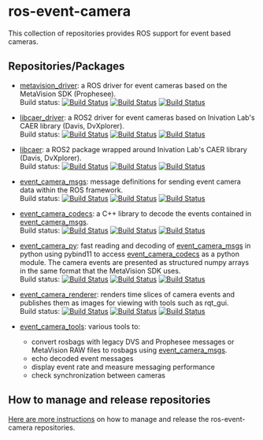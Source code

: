 # ros-event-camera

This collection of repositories provides ROS support for event based cameras.

## Repositories/Packages

- [metavision_driver](https://www.github.com/ros-event-camera/metavision_driver/):
  a ROS driver for event cameras based on the MetaVision SDK (Prophesee).\
  Build status:
  [![Build Status](https://build.ros2.org/buildStatus/icon?job=Hdev__metavision_driver__ubuntu_jammy_amd64&subject=Humble)](https://build.ros2.org/job/Hdev__metavision_driver__ubuntu_jammy_amd64/)
  [![Build Status](https://build.ros2.org/buildStatus/icon?job=Idev__metavision_driver__ubuntu_jammy_amd64&subject=Iron)](https://build.ros2.org/job/Idev__metavision_driver__ubuntu_jammy_amd64/)
  [![Build Status](https://build.ros2.org/buildStatus/icon?job=Rdev__metavision_driver__ubuntu_noble_amd64&subject=Rolling)](https://build.ros2.org/job/Rdev__metavision_driver__ubuntu_noble_amd64/)

- [libcaer_driver](https://www.github.com/ros-event-camera/libcaer_driver/):
  a ROS2 driver for event cameras based on Inivation Lab's CAER library (Davis, DvXplorer).\
  Build status:
  [![Build Status](https://build.ros2.org/buildStatus/icon?job=Hdev__libcaer_driver__ubuntu_jammy_amd64&subject=Humble)](https://build.ros2.org/job/Hdev__libcaer_driver__ubuntu_jammy_amd64/)
  [![Build Status](https://build.ros2.org/buildStatus/icon?job=Idev__libcaer_driver__ubuntu_jammy_amd64&subject=Iron)](https://build.ros2.org/job/Idev__libcaer_driver__ubuntu_jammy_amd64/)
  [![Build Status](https://build.ros2.org/buildStatus/icon?job=Rdev__libcaer_driver__ubuntu_noble_amd64&subject=Rolling)](https://build.ros2.org/job/Rdev__libcaer_driver__ubuntu_noble_amd64/)

- [libcaer](https://www.github.com/ros-event-camera/libcaer/):
  a ROS2 package wrapped around Inivation Lab's CAER library (Davis, DvXplorer).\
  Build status:
  [![Build Status](https://build.ros2.org/buildStatus/icon?job=Hdev__libcaer__ubuntu_jammy_amd64&subject=Humble)](https://build.ros2.org/job/Hdev__libcaer_ubuntu_jammy_amd64/)
  [![Build Status](https://build.ros2.org/buildStatus/icon?job=Idev__libcaer__ubuntu_jammy_amd64&subject=Iron)](https://build.ros2.org/job/Idev__libcaer_ubuntu_jammy_amd64/)
  [![Build Status](https://build.ros2.org/buildStatus/icon?job=Rdev__libcaer__ubuntu_noble_amd64&subject=Rolling)](https://build.ros2.org/job/Rdev__libcaer_ubuntu_noble_amd64/)

- [event_camera_msgs](https://www.github.com/ros-event-camera/event_camera_msgs/):
  message definitions for sending event camera data within the ROS framework.\
  Build status:
  [![Build Status](https://build.ros2.org/buildStatus/icon?job=Hdev__event_camera_msgs__ubuntu_jammy_amd64&subject=Humble)](https://build.ros2.org/job/Hdev__event_camera_msgs__ubuntu_jammy_amd64/)
  [![Build Status](https://build.ros2.org/buildStatus/icon?job=Idev__event_camera_msgs__ubuntu_jammy_amd64&subject=Iron)](https://build.ros2.org/job/Idev__event_camera_msgs__ubuntu_jammy_amd64/)
  [![Build Status](https://build.ros2.org/buildStatus/icon?job=Rdev__event_camera_msgs__ubuntu_noble_amd64&subject=Rolling)](https://build.ros2.org/job/Rdev__event_camera_msgs__ubuntu_noble_amd64/)

- [event_camera_codecs](https://www.github.com/ros-event-camera/event_camera_codecs/):
  a C++ library to decode the events contained in
  [event_camera_msgs](https://www.github.com/ros-event-camera/event_camera_msgs/).\
  Build status:
  [![Build Status](https://build.ros2.org/buildStatus/icon?job=Hdev__event_camera_codecs__ubuntu_jammy_amd64&subject=Humble)](https://build.ros2.org/job/Hdev__event_camera_codecs__ubuntu_jammy_amd64/)
  [![Build Status](https://build.ros2.org/buildStatus/icon?job=Idev__event_camera_codecs__ubuntu_jammy_amd64&subject=Iron)](https://build.ros2.org/job/Idev__event_camera_codecs__ubuntu_jammy_amd64/)
  [![Build Status](https://build.ros2.org/buildStatus/icon?job=Rdev__event_camera_codecs__ubuntu_noble_amd64&subject=Rolling)](https://build.ros2.org/job/Rdev__event_camera_codecs__ubuntu_noble_amd64/)

- [event_camera_py](https://www.github.com/ros-event-camera/event_camera_py/):
  fast reading and decoding of
  [event_camera_msgs](https://www.github.com/ros-event-camera/event_camera_msgs/)
  in python using  pybind11 to access
  [event_camera_codecs](https://www.github.com/ros-event-camera/event_camera_codecs/)
  as a python module.  The camera events are presented as structured
  numpy arrays in the same format that the MetaVision SDK uses.\
  Build status:
  [![Build Status](https://build.ros2.org/buildStatus/icon?job=Hdev__event_camera_py__ubuntu_jammy_amd64&subject=Humble)](https://build.ros2.org/job/Hdev__event_camera_py__ubuntu_jammy_amd64/)
  [![Build Status](https://build.ros2.org/buildStatus/icon?job=Idev__event_camera_py__ubuntu_jammy_amd64&subject=Iron)](https://build.ros2.org/job/Idev__event_camera_py__ubuntu_jammy_amd64/)
  [![Build Status](https://build.ros2.org/buildStatus/icon?job=Rdev__event_camera_py__ubuntu_noble_amd64&subject=Rolling)](https://build.ros2.org/job/Rdev__event_camera_py__ubuntu_noble_amd64/)

- [event_camera_renderer](https://www.github.com/ros-event-camera/event_camera_renderer/):
  renders time slices of camera events and publishes them as images
  for viewing with tools such as rqt_gui.\
  Build status:
  [![Build Status](https://build.ros2.org/buildStatus/icon?job=Hdev__event_camera_renderer__ubuntu_jammy_amd64&subject=Humble)](https://build.ros2.org/job/Hdev__event_camera_renderer__ubuntu_jammy_amd64/)
  [![Build Status](https://build.ros2.org/buildStatus/icon?job=Idev__event_camera_renderer__ubuntu_jammy_amd64&subject=Iron)](https://build.ros2.org/job/Idev__event_camera_renderer__ubuntu_jammy_amd64/)
  [![Build Status](https://build.ros2.org/buildStatus/icon?job=Rdev__event_camera_renderer__ubuntu_noble_amd64&subject=Rolling)](https://build.ros2.org/job/Rdev__event_camera_renderer__ubuntu_noble_amd64/)

- [event_camera_tools](https://www.github.com/ros-event-camera/event_camera_tools/):
  various tools to:
   - convert rosbags with legacy DVS and Prophesee messages or  MetaVision RAW files to rosbags using
    [event_camera_msgs](https://www.github.com/ros-event-camera/event_camera_msgs/).
   - echo decoded event messages
   - display event rate and measure messaging performance
   - check synchronization between cameras

## How to manage and release repositories

[Here are more instructions](docs/manage_repositories.md) on how to manage and release the ros-event-camera repositories.



